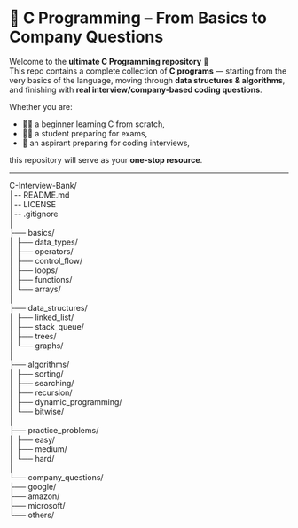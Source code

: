 # 📘 C Programming – From Basics to Company Questions  

Welcome to the **ultimate C Programming repository** 🎉  <br>
This repo contains a complete collection of **C programs** — starting from the very basics of the language, moving through **data structures & algorithms**, and finishing with **real interview/company-based coding questions**.  

Whether you are:  
- 🧑‍🎓 a beginner learning C from scratch,  
- 👩‍💻 a student preparing for exams,  
- 💼 an aspirant preparing for coding interviews,  

this repository will serve as your **one-stop resource**.  

---
C-Interview-Bank/<br>
│-- README.md<br>
│-- LICENSE<br>
│-- .gitignore<br>
│<br>
├── basics/<br>
│ ├── data_types/<br>
│ ├── operators/<br>
│ ├── control_flow/<br>
│ ├── loops/<br>
│ ├── functions/<br>
│ └── arrays/<br>
│<br>
├── data_structures/<br>
│ ├── linked_list/<br>
│ ├── stack_queue/<br>
│ ├── trees/<br>
│ └── graphs/<br>
│<br>
├── algorithms/<br>
│ ├── sorting/<br>
│ ├── searching/<br>
│ ├── recursion/<br>
│ ├── dynamic_programming/<br>
│ └── bitwise/<br>
│<br>
├── practice_problems/<br>
│ ├── easy/<br>
│ ├── medium/<br>
│ └── hard/<br>
│<br>
└── company_questions/<br>
├── google/<br>
├── amazon/<br>
├── microsoft/<br>
└── others/<br>
